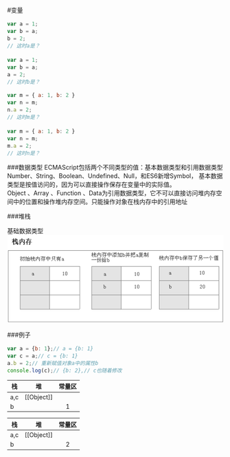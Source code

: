 #变量

```javascript
var a = 1;
var b = a;
b = 2;
// 这时a是？

var a = 1;
var b = a;
a = 2;
// 这时b是？
```
```javascript
var m = { a: 1, b: 2 }
var n = m;
n.a = 2;
// 这时m是？

var m = { a: 1, b: 2 }
var n = m;
m.a = 2;
// 这时n是？

```

###数据类型
ECMAScript包括两个不同类型的值：基本数据类型和引用数据类型    
Number、String、Boolean、Undefined、Null，和ES6新增Symbol， 基本数据类型是按值访问的，因为可以直接操作保存在变量中的实际值。  
Object 、Array 、Function 、Data为引用数据类型，它不可以直接访问堆内存空间中的位置和操作堆内存空间。只能操作对象在栈内存中的引用地址


###堆栈

基础数据类型  
![avatar](2012062912181127.jpg)


###例子
```javascript
var a = {b: 1};// a = {b: 1}
var c = a;// c = {b: 1}
a.b = 2;// 重新赋值对象a中的属性b
console.log(c);// {b: 2},// c也随着修改

```
| 栈	 | 堆 | 常量区 |
| -----| ----       | :----: |
| a,c	 | [[Object]] |        |
| b    |            | 1      |

| 栈	 | 堆 | 常量区 |
| -----| ----       | :----: |
| a,c	 | [[Object]] |        |
| b    |            | 2      |





